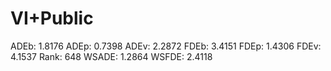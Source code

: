 # VI+Public

ADEb: 1.8176
ADEp: 0.7398
ADEv: 2.2872
FDEb: 3.4151
FDEp: 1.4306
FDEv: 4.1537
Rank: 648
WSADE: 1.2864
WSFDE: 2.4118